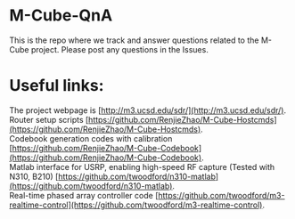 # M-Cube-QnA
This is the repo where we track and answer questions related to the M-Cube project.
Please post any questions in the Issues.

# Useful links:
The project webpage is [http://m3.ucsd.edu/sdr/](http://m3.ucsd.edu/sdr/).  
Router setup scripts [https://github.com/RenjieZhao/M-Cube-Hostcmds](https://github.com/RenjieZhao/M-Cube-Hostcmds).  
Codebook generation codes with calibration [https://github.com/RenjieZhao/M-Cube-Codebook](https://github.com/RenjieZhao/M-Cube-Codebook).  
Matlab interface for USRP, enabling high-speed RF capture (Tested with N310, B210) [https://github.com/twoodford/n310-matlab](https://github.com/twoodford/n310-matlab).  
Real-time phased array controller code [https://github.com/twoodford/m3-realtime-control](https://github.com/twoodford/m3-realtime-control).  

